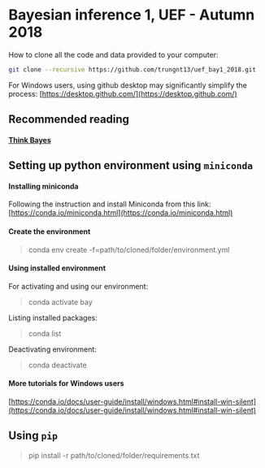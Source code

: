 # Bayesian inference 1, UEF - Autumn 2018

How to clone all the code and data provided to your computer:

```bash
git clone --recursive https://github.com/trungnt13/uef_bay1_2018.git
```
For Windows users, using github desktop may significantly simplify the process:
[https://desktop.github.com/](https://desktop.github.com/)

## Recommended reading

#### [Think Bayes](http://www.greenteapress.com/thinkbayes/html/index.html)

## Setting up python environment using `miniconda`

#### Installing miniconda
Following the instruction and install Miniconda from this link:
[https://conda.io/miniconda.html](https://conda.io/miniconda.html)

#### Create the environment
> conda env create -f=path/to/cloned/folder/environment.yml

#### Using installed environment
For activating and using our environment:
> conda activate bay

Listing installed packages:
> conda list

Deactivating environment:
> conda deactivate

#### More tutorials for Windows users
[https://conda.io/docs/user-guide/install/windows.html#install-win-silent](https://conda.io/docs/user-guide/install/windows.html#install-win-silent)

## Using `pip`

> pip install -r path/to/cloned/folder/requirements.txt
